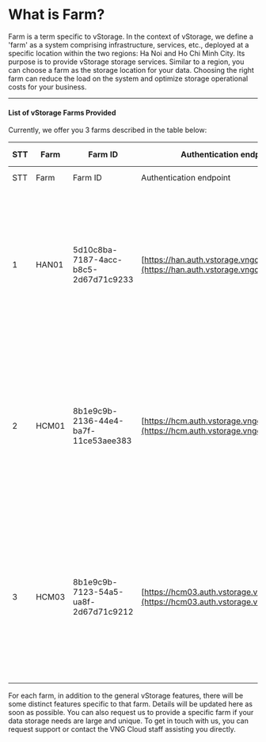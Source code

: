 # What is Farm?

Farm is a term specific to vStorage. In the context of vStorage, we define a 'farm' as a system comprising infrastructure, services, etc., deployed at a specific location within the two regions: Ha Noi and Ho Chi Minh City. Its purpose is to provide vStorage storage services. Similar to a region, you can choose a farm as the storage location for your data. Choosing the right farm can reduce the load on the system and optimize storage operational costs for your business.

***

#### List of vStorage Farms Provided <a href="#whatisfarm-listofvstoragefarmsprovided" id="whatisfarm-listofvstoragefarmsprovided"></a>

Currently, we offer you 3 farms described in the table below:

| STT | Farm  | Farm ID                              | Authentication endpoint                                                                  | vStorage endpoint                                                         | Mục đích sử dụng                                                                                                                                                                            |
| --- | ----- | ------------------------------------ | ---------------------------------------------------------------------------------------- | ------------------------------------------------------------------------- | ------------------------------------------------------------------------------------------------------------------------------------------------------------------------------------------- |
| STT | Farm  | Farm ID                              | Authentication endpoint                                                                  | vStorage endpoint                                                         | Mục đích sử dụng                                                                                                                                                                            |
| 1   | HAN01 | 5d10c8ba-7187-4acc-b8c5-2d67d71c9233 | [https://han.auth.vstorage.vngcloud.vn/v3](https://han.auth.vstorage.vngcloud.vn/v3)     | [https://han01.vstorage.vngcloud.vn](https://han01.vstorage.vngcloud.vn/) | Multipurpose Farm Shared for Initiating Projects in the Ha Noi Region. This farm serves multiple purposes and is shared for initializing projects in the Ha Noi Region.                     |
| 2   | HCM01 | 8b1e9c9b-2136-44e4-ba7f-11ce53aee383 | [https://hcm.auth.vstorage.vngcloud.vn/v3](https://hcm.auth.vstorage.vngcloud.vn/v3)     | [https://hcm01.vstorage.vngcloud.vn](https://hcm01.vstorage.vngcloud.vn/) | Multipurpose Farm Shared for Initiating Projects in the Ho Chi Minh City Region. This farm serves multiple purposes and is shared for initializing projects in the Ho Chi Minh City Region. |
| 3   | HCM03 | 8b1e9c9b-7123-54a5-ua8f-2d67d71c9212 | [https://hcm03.auth.vstorage.vngcloud.vn/v3](https://hcm03.auth.vstorage.vngcloud.vn/v3) | [https://hcm03.vstorage.vngcloud.vn](https://hcm03.vstorage.vngcloud.vn/) | Multipurpose Farm Shared for Initiating Projects in the Ho Chi Minh City Region. This farm serves multiple purposes and is shared for initializing projects in the Ho Chi Minh City Region. |

For each farm, in addition to the general vStorage features, there will be some distinct features specific to that farm. Details will be updated here as soon as possible. You can also request us to provide a specific farm if your data storage needs are large and unique. To get in touch with us, you can request support or contact the VNG Cloud staff assisting you directly.
